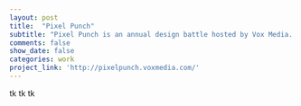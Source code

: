 ```yaml
---
layout: post
title:  "Pixel Punch"
subtitle: "Pixel Punch is an annual design battle hosted by Vox Media. Each year, we work hard to create a custom theme and the assets to go along with it."
comments: false
show_date: false
categories: work
project_link: 'http://pixelpunch.voxmedia.com/'
---
```


tk tk tk


